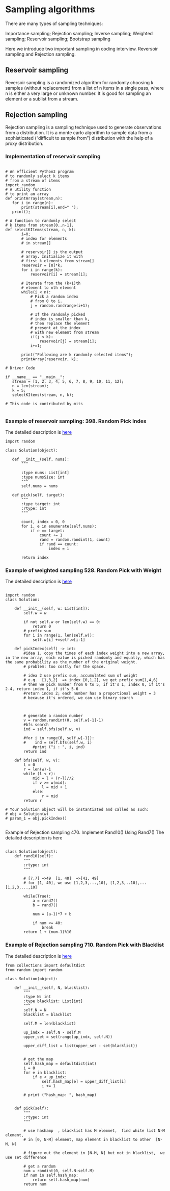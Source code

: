 # Sampling algorithms

There are many types of sampling techniques:

Importance sampling;
Rejection sampling;
Inverse sampling;
Weighted sampling;
Reservoir sampling;
Bootstrap sampling

Here we introduce two important sampling in coding interview. Reversoir sampling and Rejection sampling.

## Reservoir sampling

 Reversoir sampling is a randomized algorithm for randomly choosing k samples (without replacement) from a list of n items in a single pass, where n is either a very large or unknown number. It is good for sampling an element or a sublist from a stream.

## Rejection sampling
 Rejection sampling is a sampling technique used to generate observations from a distribution.
 It is a monte carlo algorithm to sample data from a sophisticated (“difficult to sample from”) distribution with the help of a proxy distribution.


 ### Implementation of reservoir sampling

 ```

# An efficient Python3 program
# to randomly select k items
# from a stream of items
import random
# A utility function
# to print an array
def printArray(stream,n):
    for i in range(n):
        print(stream[i],end=" ");
    print();
 
# A function to randomly select
# k items from stream[0..n-1].
def selectKItems(stream, n, k):
        i=0;
        # index for elements
        # in stream[]
         
        # reservoir[] is the output
        # array. Initialize it with
        # first k elements from stream[]
        reservoir = [0]*k;
        for i in range(k):
            reservoir[i] = stream[i];
         
        # Iterate from the (k+1)th
        # element to nth element
        while(i < n):
            # Pick a random index
            # from 0 to i.
            j = random.randrange(i+1);
             
            # If the randomly picked
            # index is smaller than k,
            # then replace the element
            # present at the index
            # with new element from stream
            if(j < k):
                reservoir[j] = stream[i];
            i+=1;
         
        print("Following are k randomly selected items");
        printArray(reservoir, k);
     
# Driver Code
 
if __name__ == "__main__":
    stream = [1, 2, 3, 4, 5, 6, 7, 8, 9, 10, 11, 12];
    n = len(stream);
    k = 5;
    selectKItems(stream, n, k);
 
# This code is contributed by mits


 ```

 ### Example of reservoir sampling: 398. Random Pick Index
The detailed description is [<span style="color:blue;"> here </span>](https://leetcode.com/problems/random-pick-index/)

 ```
import random

class Solution(object):

    def __init__(self, nums):
        """
        
        :type nums: List[int]
        :type numsSize: int
        """
        self.nums = nums

    def pick(self, target):
        """
        :type target: int
        :rtype: int
        """
        
        count, index = 0, 0
        for i, e in enumerate(self.nums):
            if e == target:
                count += 1
                rand = random.randint(1, count)
                if rand == count:
                    index = i

        return index

 ```


 ### Example of weighted sampling 528. Random Pick with Weight 
 The detailed description is [<span style="color:blue;"> here </span>](https://leetcode.com/problems/random-pick-with-weight/)

```

import random
class Solution:

    def __init__(self, w: List[int]):
        self.w = w
        
        if not self.w or len(self.w) == 0:
            return 0
        # prefix sum
        for i in range(1, len(self.w)):
            self.w[i] +=self.w[i-1]
            
    def pickIndex(self) -> int:
        #idea 1. copy the times of each index weight into a new array, in the new array, each value is picked randomly and equally, which has the same probability as the number of the original weight.
        # problem: too costly for the space.
        
        # idea 2 use prefix sum, accumulated sum of weight 
        # e.g.  [1,3,2]  => index [0,1,2], we get prefix sum[1,4,6]
        # then we pick number from 0 to 5, if it's 1, index 0, if it's 2-4, return index 1, if it's 5-6 
        #return index 2; each number has a proportional weight = 3
        # because it's ordered, we can use binary search
        
        
        
        # generate a random number
        v = random.randint(0, self.w[-1]-1)
        #bfs search
        ind = self.bfs(self.w, v)
        
        #for i in range(0, self.w[-1]):
        #    ind = self.bfs(self.w, i)
            #print ("i : ", i, ind)
        return ind
    
    def bfs(self, w, v):
        l = 0
        r = len(w)-1
        while (l < r):
            mid = l + (r-l)//2
            if v >= w[mid]:
                l = mid + 1
            else:
                r = mid
        return r                     
        
# Your Solution object will be instantiated and called as such:
# obj = Solution(w)
# param_1 = obj.pickIndex()


```


Example of Rejection sampling 470. Implement Rand10() Using Rand7()
The detailed description is here

```

class Solution(object):
    def rand10(self):
        """
        :rtype: int
        """
        
        # [7,7] =>49  [1, 40]  =>[41, 49]
        # for [1, 40], we use [1,2,3,...,10], [1,2,3,..10],...[1,2,3,...,10]
        
        while(True):
            a = rand7()
            b = rand7()
            
            num = (a-1)*7 + b
            
            if num <= 40:
                break
        return 1 + (num-1)%10

```


 ### Example of Rejection sampling 710. Random Pick with Blacklist

 The detailed description is [<span style="color:blue;"> here </span>](https://leetcode.com/problems/random-pick-with-blacklist/)

```
from collections import defaultdict
from random import random

class Solution(object):

    def __init__(self, N, blacklist):
        """
        :type N: int
        :type blacklist: List[int]
        """
        self.N = N
        blacklist = blacklist

        self.M = len(blacklist)
        
        up_indx = self.N - self.M 
        upper_set = set(range(up_indx, self.N))
        
        upper_diff_list = list(upper_set - set(blacklist))
        
        
        # get the map
        self.hash_map = defaultdict(int)
        i = 0
        for e in blacklist:
            if e < up_indx:
                self.hash_map[e] = upper_diff_list[i]
                i += 1
        
        # print ("hash_map: ", hash_map)
        
        
    def pick(self):
        """
        :rtype: int
        """
        
        # use hashamp  , blacklist has M elemnet,  find white list N-M element,
        # in [0, N-M] element, map element in blacklist to other  [N-M, N)
        
        # figure out the element in [N-M, N] but not in blacklist,  we use set difference
        
        # get a random
        num = randint(0, self.N-self.M) 
        if num in self.hash_map:
            return self.hash_map[num]
        return num


```